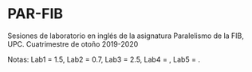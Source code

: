 # PAR-FIB
Sesiones de laboratorio en inglés de la asignatura Paralelismo de la FIB, UPC. Cuatrimestre de otoño 2019-2020 

Notas:
Lab1 = 1.5,
Lab2 = 0.7,
Lab3 = 2.5,
Lab4 = ,
Lab5 = .
